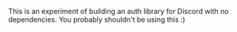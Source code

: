 This is an experiment of building an auth library for Discord with no dependencies.  You probably shouldn't be using this :)

